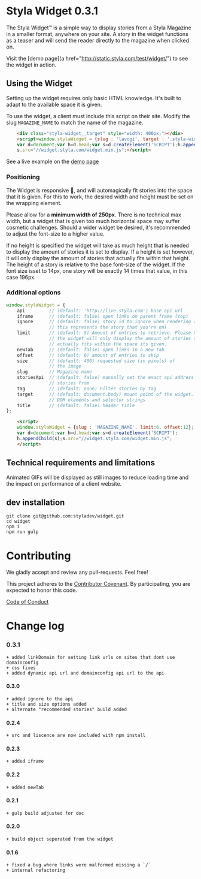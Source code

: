 Styla Widget  0.3.1
=======

The Styla Widget™ is a simple way to display stories from a Styla Magazine in a
smaller format, anywhere on your site. A story in the widget functions as
a teaser and will send the reader directly to the magazine when clicked on.

Visit the [demo page](a href="http://static.styla.com/test/widget/") to see the
widget in action.

Using the Widget
----------------

Setting up the widget requires only basic HTML knowledge. It's built to adapt
to the available space it is given.

To use the widget, a client must include this script on their site. Modify the
slug `MAGAZINE_NAME` to match the name of the magazine.

```html
    <div class="styla-widget__target" style="width: 400px;"></div>
    <script>window.stylaWidget = {slug : 'lavogi', target : '.styla-widget__target'};
    var d=document;var h=d.head;var s=d.createElement('SCRIPT');h.appendChild(s);
    s.src="//widget.styla.com/widget.min.js";</script>
```

See a live example on the [demo page](http://static.styla.com/test/widget/)


### Positioning

The Widget is responsive 🎉, and will automagically fit stories into the space
that it is given. For this to work, the desired width and height must be set on
the wrapping element.

Please allow for a **minimum width of 250px**. There is no technical max width,
but a widget that is given too much horizontal space may suffer cosmetic
challenges. Should a wider widget be desired, it's recommended to adjust the
font-size to a higher value.

If no height is specified the widget will take as much height that is needed to
display the amount of stories it is set to display. If a height is set however,
it will only display the amount of stories that actually fits within that height.
The height of a story is relative to the base font-size of the widget. If the font
size isset to 14px, one story will be exactly 14 times that value, in this case
196px.


### Additional options

```js
window.stylaWidget = {
    api         // (default: 'http://live.styla.com') base api url
    iframe      // (default: false) open links on parent frame (top)
    ignore      // (default: false) story id to ignore when rendering (generally 
                // this represents the story that you're on) 
    limit       // (default: 5) Amount of entries to retrieve. Please note that
                // the widget will only display the amount of stories that
                // actually fits within the space its given.
    newTab      // (default: false) open links in a new tab
    offset      // (default: 0) amount of entries to skip
    size        // (default: 400) requested size (in pixels) of 
                // the image
    slug        // Magazine name
    storiesApi  // (default: false) manually set the exact api address to get 
                // stories from
    tag         // (default: none) Filter stories by tag
    target      // (default: document.body) mount point of the widget. Accepts
                // DOM elements and selector strings
    title       // (default: false) header title
};
```


```html
    <script>
    window.stylaWidget = {slug : 'MAGAZINE_NAME', limit:6, offset:12};
    var d=document;var h=d.head;var s=d.createElement('SCRIPT');
    h.appendChild(s);s.src="//widget.styla.com/widget.min.js";
    </script>
```

Technical requirements and limitations
--------------------------------------

Animated GIFs will be displayed as still images to reduce loading time and the
impact on performance of a client website.


dev installation
----------------

```
git clone git@github.com:styladev/widget.git
cd widget
npm i
npm run gulp
```


Contributing
============

We gladly accept and review any pull-requests. Feel free!


This project adheres to the [Contributor Covenant](http://contributor-covenant.org/). By participating, you are expected to honor this code.

[Code of Conduct](https://github.com/styladev/widget/blob/master/CODE_OF_CONDUCT.md)



Change log
==========

### 0.3.1

    + added linkDomain for setting link urls on sites that dont use domainconfig
    + css fixes
    + added dynamic api url and domainconfig api url to the api


#### 0.3.0

    + added ignore to the api
    + title and size options added
    + alternate "recommended stories" build added


#### 0.2.4

    + src and liscence are now included with npm install


#### 0.2.3

    + added iframe


#### 0.2.2

    + added newTab


#### 0.2.1

    + gulp build adjusted for doc


#### 0.2.0

    + build object seperated from the widget


#### 0.1.6

    + fixed a bug where links were malformed missing a `/`
    + internal refactoring

